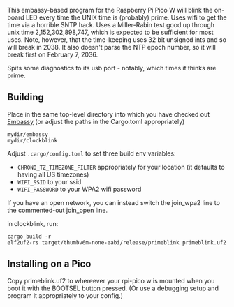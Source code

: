 This embassy-based program for the Raspberry Pi Pico W will blink the on-board LED
every time the UNIX time is (probably) prime. Uses wifi to get the time via a
horrible SNTP hack. Uses a Miller-Rabin test good up through unix time 2,152,302,898,747,
which is expected to be sufficient for most uses. Note, however, that the time-keeping
uses 32 bit unsigned ints and so will break in 2038. It also doesn't parse the NTP epoch
number, so it will break first on February 7, 2036.

Spits some diagnostics to its usb port - notably, which times it thinks are prime.

## Building

  Place in the same top-level directory into which you have checked out [Embassy](https://github.com/embassy-rs/embassy)
  (or adjust the paths in the Cargo.toml appropriately)

    mydir/embassy
    mydir/clockblink

Adjust `.cargo/config.toml` to set three build env variables:

 -  `CHRONO_TZ_TIMEZONE_FILTER` appropriately for your location (it defaults to having all US timezones)
 -  `WIFI_SSID` to your ssid
 -  `WIFI_PASSWORD` to your WPA2 wifi password

If you have an open network, you can instead switch the join_wpa2
line to the commented-out join_open line.

in clockblink, run:

    cargo build -r
    elf2uf2-rs target/thumbv6m-none-eabi/release/primeblink primeblink.uf2

## Installing on a Pico

Copy primeblink.uf2 to whereever your rpi-pico w is mounted when you
boot it with the BOOTSEL button pressed. (Or use a debugging setup
and program it appropriately to your config.)
